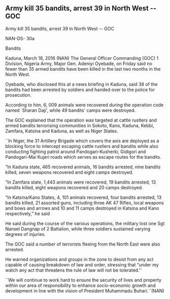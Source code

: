 ##  Army kill 35 bandits, arrest 39 in North West -- GOC

Army kill 35 bandits, arrest 39 in North West -- GOC

NAN-DS- 30a

Bandits

Kaduna, March 18, 2016 \(NAN\) The General Officer Commanding \(GOC\) 1 Division, Nigeria Army, Major Gen. Adeniyi Oyebade, on Friday said no fewer than 35 armed bandits have been killed in the last two months in the North West.

Oyebade, who disclosed this at a news briefing in Kaduna, said 38 of the bandits had been arrested by soldiers and handed over to the police for prosecution.

According to him, 6, 009 animals were recovered during the operation code named \`Sharan Daji', while 49 bandits' camps were destroyed.

The GOC explained that the operation was targeted at cattle rustlers and armed bandits terrorising communities in Sokoto, Kano, Kaduna, Kebbi, Zamfara, Katsina and Kaduna, as well as Niger States.

\`\`In Niger, the 31 Artillery Brigade which covers the axis are deployed as a blocking force to intercept escaping cattle rustlers and bandits while also conducting fighting patrol around Pandogari-Kusherki, Gidigori and Pandogari-Mai Kujeri roads which serves as escape routes for the bandits.

“In Kaduna state, 465 recovered animals, 16 bandits arrested, nine bandits killed, seven weapons recovered and eight camps destroyed.

“In Zamfara state, 1,443 animals were recovered, 19 bandits arrested, 13 bandits killed, eight weapons recovered and 20 camps destroyed.

“In Katsina/Kano States, 4, 101 animals recovered, four bandits arrested, 13 bandits killed, 21 assorted guns, including three AK 47 Rifles, local weapons and bows and arrows and 10 and 11 camps destroyed in Katsina and Kano respectively,” he said 

He said during the course of the various operations, the military lost one Sgt Nansel Dangnap of 2 Battalion, while three soldiers sustained varying degrees of injuries.

The GOC said a number of terrorists fleeing from the North East were also arrested.

He warned organizations and groups in the zone to desist from any act capable of causing breakdown of law and order, stressing that “under my watch any act that threatens the rule of law will not be tolerated.''

\`\`We will continue to work hard to ensure the security of lives and property within our area of responsibility to enhance socio-economic growth and development in line with the vision of President Muhammadu Buhari.\`\`\(NAN\)  
